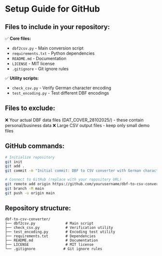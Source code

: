 # Setup Guide for GitHub

## Files to include in your repository:

✅ **Core files:**
- `dbf2csv.py` - Main conversion script
- `requirements.txt` - Python dependencies
- `README.md` - Documentation
- `LICENSE` - MIT license
- `.gitignore` - Git ignore rules

✅ **Utility scripts:**
- `check_csv.py` - Verify German character encoding
- `test_encoding.py` - Test different DBF encodings

## Files to exclude:
❌ Your actual DBF data files (DAT_COVER_28102025/) - these contain personal/business data
❌ Large CSV output files - keep only small demo files

## GitHub commands:

```bash
# Initialize repository
git init
git add .
git commit -m "Initial commit: DBF to CSV converter with German character support"

# Connect to GitHub (replace with your repository URL)
git remote add origin https://github.com/yourusername/dbf-to-csv-converter.git
git branch -M main
git push -u origin main
```

## Repository structure:
```
dbf-to-csv-converter/
├── dbf2csv.py              # Main script
├── check_csv.py            # Verification utility
├── test_encoding.py        # Encoding test utility
├── requirements.txt        # Dependencies
├── README.md               # Documentation
├── LICENSE                 # MIT license
└── .gitignore             # Git ignore rules
```